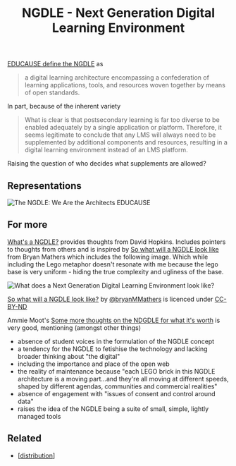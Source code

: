 ﻿---
backlinks:
- title: Distribution
  url: /sense/Distribution/distribution.html
title: NGDLE - Next Generation Digital Learning Environment
---
[EDUCAUSE define the NGDLE](https://www.educause.edu/ecar/research-publications/foundations-for-a-next-generation-digital-learning-environment-faculty-students-and-the-lms/ngdle-the-wave-of-the-future) as
> a digital learning architecture encompassing a confederation of learning applications, tools, and resources woven together by means of open standards.

In part, because of the inherent variety
> What is clear is that postsecondary learning is far too diverse to be enabled adequately by a single application or platform.  Therefore, it seems legitimate to conclude that any LMS will always need to be supplemented by additional components and resources, resulting in a digital learning environment instead of an LMS platform.

Raising the question of who decides what supplements are allowed?

## Representations

![The NGDLE: We Are the Architects EDUCAUSE](https://er.educause.edu/-/media/images/articles/2017/7/erm17411figure1large144.jpg?la=en&hash=284C4C558ACAE1D49E20CCAAC1A9ABBD7A94FE3E)

## For more 

[What's a NGDLE?](https://www.dontwasteyourtime.co.uk/elearning/whats-a-ngdle/) provides thoughts from David Hopkins. Includes pointers to thoughts from others and is inspired by [So what will a NGDLE look like](https://www.dontwasteyourtime.co.uk/elearning/whats-a-ngdle/) from Bryan Mathers which includes the following image. Which while including the Lego metaphor doesn't resonate with me because the lego base is very uniform - hiding the true complexity and ugliness of the base.

![What does a Next Generation Digital Learning Environment look like?](https://bryanmmathers.com/wp-content/uploads/2017/07/what-is-NGDLE.png)

[So what will a NGDLE look like?](https://bryanmmathers.com/will-ngdle-look-like/) by [@bryanMMathers](https://twitter.com/BryanMMathers) is licenced under [CC-BY-ND](http://creativecommons.org/licenses/by-nd/4.0/)

Ammie Moot's [Some more thoughts on the NDGDLE for what it's worth](https://ammienoot.com/uncategorized/some-more-thoughts-on-the-ngdle-for-what-its-worth/) is very good, mentioning (amongst other things)
- absence of student voices in the formulation of the NGDLE concept
- a tendency for the NGDLE to fetishise the technology and lacking broader thinking about "the digital"
- including the importance and place of the open web
- the reality of maintenance because "each LEGO brick in this NGDLE architecture is a moving part...and they're all moving at different speeds, shaped by different agendas, communities and commercial realities"
- absence of engagement with "issues of consent and control around data"
- raises the idea of the NGDLE being a suite of small, simple, lightly managed tools


## Related

- [[distribution]]


[//begin]: # "Autogenerated link references for markdown compatibility"
[distribution]: distribution "Distribution"
[//end]: # "Autogenerated link references"